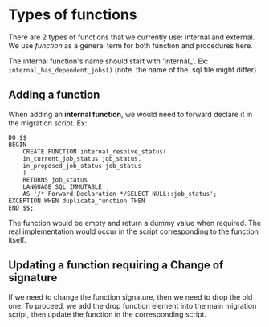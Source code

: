 # Types of functions

There are 2 types of functions that we currently use: internal and external. We use _function_ as a general term for both function and 
procedures here.

The internal function's name should start with 'internal_'. Ex: `internal_has_dependent_jobs()` (note. the name of the .sql file might 
differ)

## Adding a function

When adding an **internal function**, we would need to forward declare it in the migration script. Ex:  

    DO $$
    BEGIN
        CREATE FUNCTION internal_resolve_status(
        in_current_job_status job_status,
        in_proposed_job_status job_status
        )
        RETURNS job_status
        LANGUAGE SQL IMMUTABLE
        AS '/* Forward Declaration */SELECT NULL::job_status';
    EXCEPTION WHEN duplicate_function THEN
    END $$;

The function would be empty and return a dummy value when required. The real implementation would occur in the script corresponding to 
the function itself.

## Updating a function requiring a Change of signature

If we need to change the function signature, then we need to drop the old one. To proceed, we add the drop function element into the 
main migration script, then update the function in the corresponding script.
